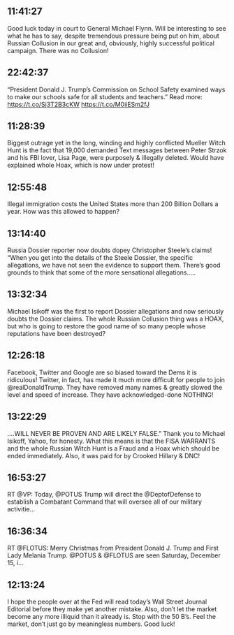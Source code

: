 ## 11:41:27
Good luck today in court to General Michael Flynn. Will be interesting to see what he has to say, despite tremendous pressure being put on him, about Russian Collusion in our great and, obviously, highly successful political campaign. There was no Collusion!
## 22:42:37
“President Donald J. Trump’s Commission on School Safety examined ways to make our schools safe for all students and teachers.” Read more: https://t.co/Sj3T2B3cKW https://t.co/M0iiESm2fJ
## 11:28:39
Biggest outrage yet in the long, winding and highly conflicted Mueller Witch Hunt is the fact that 19,000 demanded Text messages between Peter Strzok and his FBI lover, Lisa Page, were purposely &amp; illegally deleted. Would have explained whole Hoax, which is now under protest!
## 12:55:48
Illegal immigration costs the United States more than 200 Billion Dollars a year. How was this allowed to happen?
## 13:14:40
Russia Dossier reporter now doubts dopey Christopher Steele’s claims! “When you get into the details of the Steele Dossier, the specific allegations, we have not seen the evidence to support them. There’s good grounds to think that some of the more sensational allegations.....
## 13:32:34
Michael Isikoff was the first to report Dossier allegations and now seriously doubts the Dossier claims. The whole Russian Collusion thing was a HOAX, but who is going to restore the good name of so many people whose reputations have been destroyed?
## 12:26:18
Facebook, Twitter and Google are so biased toward the Dems it is ridiculous! Twitter, in fact, has made it much more difficult for people to join @realDonaldTrump. They have removed many names &amp; greatly slowed the level and speed of increase. They have acknowledged-done NOTHING!
## 13:22:29
....WILL NEVER BE PROVEN AND ARE LIKELY FALSE.”  Thank you to Michael Isikoff, Yahoo, for honesty. What this means is that the FISA WARRANTS and the whole Russian Witch Hunt is a Fraud and a Hoax which should be ended immediately. Also, it was paid for by Crooked Hillary &amp; DNC!
## 16:53:27
RT @VP: Today, @POTUS Trump will direct the @DeptofDefense to establish a Combatant Command that will oversee all of our military activitie…
## 16:36:34
RT @FLOTUS: Merry Christmas from President Donald J. Trump and First Lady Melania Trump. @POTUS &amp; @FLOTUS are seen Saturday, December 15, i…
## 12:13:24
I hope the people over at the Fed will read today’s Wall Street Journal Editorial before they make yet another mistake. Also, don’t let the market become any more illiquid than it already is. Stop with the 50 B’s. Feel the market, don’t just go by meaningless numbers. Good luck!
